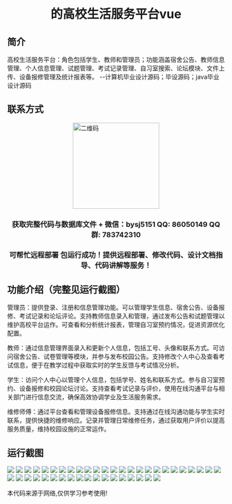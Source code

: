 <p><h1 align="center">的高校生活服务平台vue</h1></p>

## 简介
高校生活服务平台：角色包括学生、教师和管理员；功能涵盖宿舍公告、教师信息管理、个人信息管理、试题管理、考试记录管理、自习室搜索、论坛模块、文件上传、设备报修管理及统计报表等。    --计算机毕业设计源码；毕设源码；java毕业设计源码


## 联系方式
<img src="https://bs-1329754181.cos.ap-shanghai.myqcloud.com/wx.jpg" alt="二维码" style="display: block; margin: 0 auto;" width="200px">
<p><h3 align="center">获取完整代码与数据库文件 + 微信：bysj5151 QQ: 86050149 QQ群: 783742310</h3></p>
<p><h3 align="center">可帮忙远程部署 包运行成功！提供远程部署、修改代码、设计文档指导、代码讲解等服务！</h3></p>

## 功能介绍（完整见运行截图）
管理员：提供登录、注册和信息管理功能。可以管理学生信息、宿舍公告、设备报修、考试记录和论坛评论。支持教师信息录入和管理，通过发布公告和试题管理以维护高校平台运作。可查看和分析统计报表，管理自习室预约情况，促进资源优化配置。

教师：通过信息管理界面录入和更新个人信息，包括工号、头像和联系方式。可访问宿舍公告、试卷管理等模块，并参与发布校园公告。支持修改个人中心及查看考试信息，便于在教学过程中获取实时的学生反馈与考试情况分析。

学生：访问个人中心以管理个人信息，包括学号、姓名和联系方式。参与自习室预约、设备报修和校园论坛讨论。支持查看考试记录与评价，使用在线沟通平台与相关部门进行信息交流，确保高效协调学业及生活服务需求。

维修师傅：通过平台查看和管理设备报修信息。支持通过在线沟通功能与学生实时联系，提供快捷的维修响应。记录并管理日常维修任务，通过获取用户评价以提高服务质量，维持校园设施的正常运作。


## 运行截图
![](https://bs-1329754181.cos.ap-shanghai.myqcloud.com/ssm/UniversityLifeServicePlatform/img/001.jpg)
![](https://bs-1329754181.cos.ap-shanghai.myqcloud.com/ssm/UniversityLifeServicePlatform/img/002.jpg)
![](https://bs-1329754181.cos.ap-shanghai.myqcloud.com/ssm/UniversityLifeServicePlatform/img/003.jpg)
![](https://bs-1329754181.cos.ap-shanghai.myqcloud.com/ssm/UniversityLifeServicePlatform/img/004.jpg)
![](https://bs-1329754181.cos.ap-shanghai.myqcloud.com/ssm/UniversityLifeServicePlatform/img/005.jpg)
![](https://bs-1329754181.cos.ap-shanghai.myqcloud.com/ssm/UniversityLifeServicePlatform/img/006.jpg)
![](https://bs-1329754181.cos.ap-shanghai.myqcloud.com/ssm/UniversityLifeServicePlatform/img/007.jpg)
![](https://bs-1329754181.cos.ap-shanghai.myqcloud.com/ssm/UniversityLifeServicePlatform/img/008.jpg)
![](https://bs-1329754181.cos.ap-shanghai.myqcloud.com/ssm/UniversityLifeServicePlatform/img/009.jpg)
![](https://bs-1329754181.cos.ap-shanghai.myqcloud.com/ssm/UniversityLifeServicePlatform/img/010.jpg)
![](https://bs-1329754181.cos.ap-shanghai.myqcloud.com/ssm/UniversityLifeServicePlatform/img/011.jpg)
![](https://bs-1329754181.cos.ap-shanghai.myqcloud.com/ssm/UniversityLifeServicePlatform/img/012.jpg)
![](https://bs-1329754181.cos.ap-shanghai.myqcloud.com/ssm/UniversityLifeServicePlatform/img/013.jpg)
![](https://bs-1329754181.cos.ap-shanghai.myqcloud.com/ssm/UniversityLifeServicePlatform/img/014.jpg)
![](https://bs-1329754181.cos.ap-shanghai.myqcloud.com/ssm/UniversityLifeServicePlatform/img/015.jpg)
![](https://bs-1329754181.cos.ap-shanghai.myqcloud.com/ssm/UniversityLifeServicePlatform/img/016.jpg)
![](https://bs-1329754181.cos.ap-shanghai.myqcloud.com/ssm/UniversityLifeServicePlatform/img/017.jpg)
![](https://bs-1329754181.cos.ap-shanghai.myqcloud.com/ssm/UniversityLifeServicePlatform/img/018.jpg)
![](https://bs-1329754181.cos.ap-shanghai.myqcloud.com/ssm/UniversityLifeServicePlatform/img/019.jpg)
![](https://bs-1329754181.cos.ap-shanghai.myqcloud.com/ssm/UniversityLifeServicePlatform/img/020.jpg)
![](https://bs-1329754181.cos.ap-shanghai.myqcloud.com/ssm/UniversityLifeServicePlatform/img/021.jpg)
![](https://bs-1329754181.cos.ap-shanghai.myqcloud.com/ssm/UniversityLifeServicePlatform/img/022.jpg)
![](https://bs-1329754181.cos.ap-shanghai.myqcloud.com/ssm/UniversityLifeServicePlatform/img/023.jpg)
![](https://bs-1329754181.cos.ap-shanghai.myqcloud.com/ssm/UniversityLifeServicePlatform/img/024.jpg)
![](https://bs-1329754181.cos.ap-shanghai.myqcloud.com/ssm/UniversityLifeServicePlatform/img/025.jpg)
![](https://bs-1329754181.cos.ap-shanghai.myqcloud.com/ssm/UniversityLifeServicePlatform/img/026.jpg)
![](https://bs-1329754181.cos.ap-shanghai.myqcloud.com/ssm/UniversityLifeServicePlatform/img/027.jpg)
![](https://bs-1329754181.cos.ap-shanghai.myqcloud.com/ssm/UniversityLifeServicePlatform/img/028.jpg)
![](https://bs-1329754181.cos.ap-shanghai.myqcloud.com/ssm/UniversityLifeServicePlatform/img/029.jpg)
![](https://bs-1329754181.cos.ap-shanghai.myqcloud.com/ssm/UniversityLifeServicePlatform/img/030.jpg)
![](https://bs-1329754181.cos.ap-shanghai.myqcloud.com/ssm/UniversityLifeServicePlatform/img/031.jpg)
![](https://bs-1329754181.cos.ap-shanghai.myqcloud.com/ssm/UniversityLifeServicePlatform/img/032.jpg)
![](https://bs-1329754181.cos.ap-shanghai.myqcloud.com/ssm/UniversityLifeServicePlatform/img/033.jpg)
![](https://bs-1329754181.cos.ap-shanghai.myqcloud.com/ssm/UniversityLifeServicePlatform/img/034.jpg)
![](https://bs-1329754181.cos.ap-shanghai.myqcloud.com/ssm/UniversityLifeServicePlatform/img/035.jpg)
![](https://bs-1329754181.cos.ap-shanghai.myqcloud.com/ssm/UniversityLifeServicePlatform/img/036.jpg)
![](https://bs-1329754181.cos.ap-shanghai.myqcloud.com/ssm/UniversityLifeServicePlatform/img/037.jpg)
![](https://bs-1329754181.cos.ap-shanghai.myqcloud.com/ssm/UniversityLifeServicePlatform/img/038.jpg)
![](https://bs-1329754181.cos.ap-shanghai.myqcloud.com/ssm/UniversityLifeServicePlatform/img/039.jpg)
![](https://bs-1329754181.cos.ap-shanghai.myqcloud.com/ssm/UniversityLifeServicePlatform/img/040.jpg)
![](https://bs-1329754181.cos.ap-shanghai.myqcloud.com/ssm/UniversityLifeServicePlatform/img/041.jpg)
![](https://bs-1329754181.cos.ap-shanghai.myqcloud.com/ssm/UniversityLifeServicePlatform/img/042.jpg)
![](https://bs-1329754181.cos.ap-shanghai.myqcloud.com/ssm/UniversityLifeServicePlatform/img/043.jpg)

<p>本代码来源于网络,仅供学习参考使用!</p>
